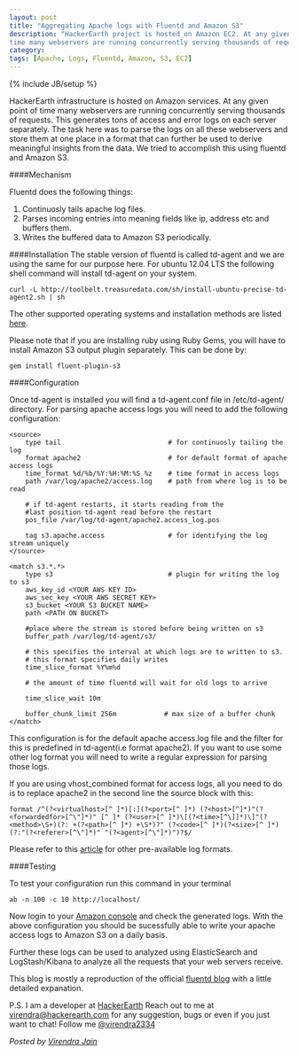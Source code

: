 ```yaml
---
layout: post
title: "Aggregating Apache logs with Fluentd and Amazon S3"
description: "HackerEarth project is hosted on Amazon EC2. At any given point of
time many webservers are running concurrently serving thousands of requests."
category:
tags: [Apache, Logs, Fluentd, Amazon, S3, EC2]
---
```

{% include JB/setup %}

HackerEarth infrastructure is hosted on Amazon services. At any given point of time many
webservers are running concurrently serving thousands of requests. This
generates tons of access and error logs on each server separately. The task
here was to  parse the logs on all these webservers and store them at one place
in a format that can further be used to derive meaningful insights from the
data. We tried to accomplish this using fluentd and Amazon S3.

####Mechanism

Fluentd does the following things:

1. Continuosly tails apache log files.
2. Parses incoming entries into meaning fields like ip, address etc and buffers them.
3. Writes the buffered data to Amazon S3 periodically.

####Installation
The stable version of fluentd is called td-agent and we are using the same for
our purpose here.
For ubuntu 12.04 LTS the following shell command will install td-agent on your
system.

 `curl -L http://toolbelt.treasuredata.com/sh/install-ubuntu-precise-td-agent2.sh | sh`

The other supported operating systems and installation methods are listed
[here](http://docs.fluentd.org/articles/apache-to-s3).

Please note that if you are installing ruby using Ruby Gems, you will have to
install Amazon S3 output plugin separately. This can be done by:

 `gem install fluent-plugin-s3`

####Configuration

Once td-agent is installed you will find a td-agent.conf file in /etc/td-agent/
directory. For parsing apache access logs you will need to add the following
configuration:

    <source>
        type tail                           # for continuosly tailing the log
        format apache2                      # for default format of apache access logs
        time_format %d/%b/%Y:%H:%M:%S %z    # time format in access logs
        path /var/log/apache2/access.log    # path from where log is to be read

        # if td-agent restarts, it starts reading from the
        #last position td-agent read before the restart
        pos_file /var/log/td-agent/apache2.access_log.pos

        tag s3.apache.access                # for identifying the log stream uniquely
    </source>

    <match s3.*.*>
        type s3                             # plugin for writing the log to s3
        aws_key_id <YOUR AWS KEY ID>
        aws_sec_key <YOUR AWS SECRET KEY>
        s3_bucket <YOUR S3 BUCKET NAME>
        path <PATH ON BUCKET>

        #place where the stream is stored before being written on s3
        buffer_path /var/log/td-agent/s3/

        # this specifies the interval at which logs are to written to s3.
        # this format specifies daily writes
        time_slice_format %Y%m%d

        # the amount of time fluentd will wait for old logs to arrive

        time_slice_wait 10m

        buffer_chunk_limit 256m            # max size of a buffer chunk
    </match> 

This configuration is for the default apache access.log file and the filter for
this is predefined in td-agent(i.e format apache2). If you want to use some
other log format you will need to write a regular expression for parsing those
logs.

If you are using vhost_combined format for access logs, all you need to do is to replace
apache2 in the second line the source block with this:

    format /^(?<virtualhost>[^ ]*)[:](?<port>[^ ]*) (?<host>[^]*)"(?<forwardedfor>[^\"]*)" [^ ]* (?<user>[^ ]*)\[(?<time>[^\]]*)\]"(?<method>\S+)(?: +(?<path>[^ ]*) +\S*)?" (?<code>[^ ]*)(?<size>[^ ]*)(?:"(?<referer>[^\"]*)" "(?<agent>[^\"]*)")?$/

Please refer to this [article](http://docs.fluentd.org/articles/in_tail) for other pre-available log formats.

####Testing

To test your configuration run this command in your terminal

 `ab -n 100 -c 10 http://localhost/`

Now login to your [Amazon console](https://console.aws.amazon.com) and check
the generated logs. With the above configuration you should be sucessfully able
to write your apache access logs to Amazon S3 on a daily basis.

Further these logs can be used to analyzed using ElasticSearch and
LogStash/Kibana to analyze all the requests that your web servers receive.

This blog is mostly a reproduction of the official [fluentd
blog](http://docs.fluentd.org/articles/apache-to-s3) with a little detailed
expanation. 

P.S. I am a developer at [HackerEarth](http://www.hackerearth.com)
Reach out to me at
virendra@hackerearth.com for any suggestion, bugs or even if you just want to
chat! Follow me [@virendra2334](https://twitter.com/virendra2334)

*Posted by [Virendra Jain](http://www.hackerearth.com/users/virendra/)*
